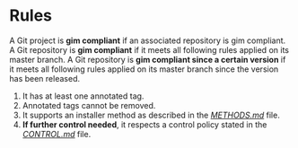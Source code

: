 # Rules

A Git project is **gim compliant** if an associated repository is gim compliant. A Git repository is **gim compliant** if it meets all following rules applied on its master branch. A Git repository is **gim compliant since a certain version** if it meets all following rules applied on its master branch since the version has been released.

1. It has at least one annotated tag.
2. Annotated tags cannot be removed.
3. It supports an installer method as described in the [*METHODS.md*](METHODS.md) file.
4. **If further control needed**, it respects a control policy stated in the [*CONTROL.md*](CONTROL.md) file.
